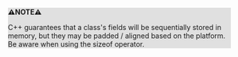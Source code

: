 <div style="margin:2em; background-color: #e0e0e0;">

<strong>⚠️NOTE️️️⚠️</strong>

C++ guarantees that a class's fields will be sequentially stored in memory, but they may be padded / aligned based on the platform. Be aware when using the sizeof operator.
</div>

